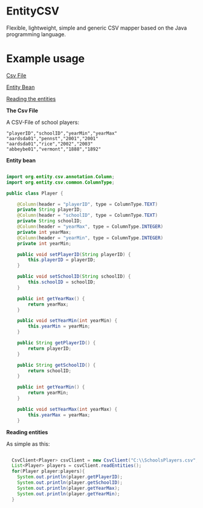 EntityCSV
=========

Flexible, lightweight, simple and generic CSV mapper based on the Java programming language.


Example usage 
=============
  
[Csv File](#_csvFile) 

[Entity Bean](#_entity) 

[Reading the entities](#_reading) 

<a name="_csvFile"></a>
__The Csv File__ 


A CSV-File of school players:

```csv
"playerID","schoolID","yearMin","yearMax"
"aardsda01","pennst","2001","2001"
"aardsda01","rice","2002","2003"
"abbeybe01","vermont","1888","1892"
```

<a name="_entity"></a>



__Entity bean__ 

```java

import org.entity.csv.annotation.Column;
import org.entity.csv.common.ColumnType;

public class Player {

    @Column(header = "playerID", type = ColumnType.TEXT)
    private String playerID;
    @Column(header = "schoolID", type = ColumnType.TEXT)
    private String schoolID;
    @Column(header = "yearMax", type = ColumnType.INTEGER)
    private int yearMax;
    @Column(header = "yearMin", type = ColumnType.INTEGER)
    private int yearMin;

    public void setPlayerID(String playerID) {
        this.playerID = playerID;
    }

    public void setSchoolID(String schoolID) {
        this.schoolID = schoolID;
    }

    public int getYearMax() {
        return yearMax;
    }

    public void setYearMin(int yearMin) {
        this.yearMin = yearMin;
    }

    public String getPlayerID() {
        return playerID;
    }

    public String getSchoolID() {
        return schoolID;
    }

    public int getYearMin() {
        return yearMin;
    }

    public void setYearMax(int yearMax) {
        this.yearMax = yearMax;
    }
```

<a name="_reading"></a>
__Reading entities__ 


As simple as this: 
```java

  CsvClient<Player> csvClient = new CsvClient("C:\\SchoolsPlayers.csv", Player.class);
  List<Player> players = csvClient.readEntities();
  for(Player player:players){
    System.out.println(player.getPlayerID);
	System.out.println(player.getSchoolID);
	System.out.println(player.getYearMax);
	System.out.println(player.getYearMin);
  }
```
